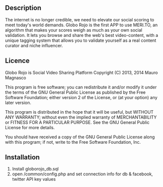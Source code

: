 Description
-----------

The internet is no longer credible, we need to elevate our social scoring to meet today's world demands. 
Globo Rojo is the first APP to use MERI.TO, an algorithm that makes your scores weigh as much as your own social validation. 
It lets you browse and share the web's best video-content, with a unique tagging system that allows you to validate yourself as a real content curator and niche influencer.

Licence
-------

Globo Rojo is Social Video Sharing Platform
Copyright (C) 2013, 2014 Mauro Magnasco

This program is free software; you can redistribute it and/or modify it under the terms of the GNU General Public License as published by the Free Software Foundation; either version 2 of the License, or (at your option) any later version.

This program is distributed in the hope that it will be useful, but WITHOUT ANY WARRANTY; without even the implied warranty of MERCHANTABILITY or FITNESS FOR A PARTICULAR PURPOSE. See the GNU General Public License for more details.

You should have received a copy of the GNU General Public License along with this program; if not, write to the Free Software Foundation, Inc.

Installation
------------
1. Install globorojo_db.sql
2. open /common/config.php and set connection info for db & facebook, twitter API key values